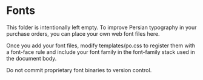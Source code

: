 # Fonts

This folder is intentionally left empty. To improve Persian typography in your
purchase orders, you can place your own web font files here.

Once you add your font files, modify templates/po.css to register them with a
font-face rule and include your font family in the font-family stack used in the document body.

Do not commit proprietary font binaries to version control.
